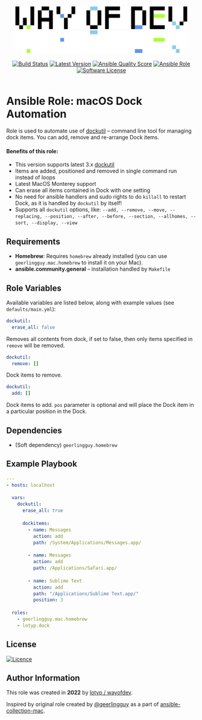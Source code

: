 # 

<div align="center">
<img width="456" height="60" src="./assets/logo.gh-light-mode-only.png#gh-light-mode-only">
<img width="456" height="60" src="./assets/logo.gh-dark-mode-only.png#gh-dark-mode-only">
</div>

<br>

<div align="center">
<a href="https://actions-badge.atrox.dev/wayofdev/ansible-role-dock/goto"><img alt="Build Status" src="https://img.shields.io/endpoint.svg?url=https%3A%2F%2Factions-badge.atrox.dev%2Fwayofdev%2Fansible-role-dock%2Fbadge&style=flat-square"/></a>
<a href="https://github.com/wayofdev/ansible-role-dock/releases"><img src="https://img.shields.io/github/release/wayofdev/ansible-role-dock.svg?style=flat-square" alt="Latest Version"></a>
<a href="https://galaxy.ansible.com/lotyp/dock">
<img alt="Ansible Quality Score" src="https://img.shields.io/ansible/quality/59069?style=flat-square"/></a>
<a href="https://galaxy.ansible.com/lotyp/dock">
<img alt="Ansible Role" src="https://img.shields.io/ansible/role/d/59069?style=flat-square"/></a>
<a href="LICENSE"><img src="https://img.shields.io/badge/license-MIT-brightgreen.svg?style=flat-square" alt="Software License"/></a>
</div>

<br>

# Ansible Role: macOS Dock Automation

Role is used to automate use of [dockutil](https://github.com/kcrawford/dockutil) – command line tool for managing dock items. You can add, remove and re-arrange Dock items.

#### Benefits of this role:

* This version supports latest 3.x [dockutil](https://github.com/kcrawford/dockutil)
* Items are added, positioned and removed in single command run instead of loops
* Latest MacOS Monterey support
* Can erase all items contained in Dock with one setting
* No need for ansible handlers and sudo rights to do `killall` to restart Dock, as it is handled by `dockutil` by itself!
* Supports all `dockutil` options, like:
`--add, --remove, --move, --replacing, --position, --after, --before, --section, --allhomes, --sort, --display, --view`



## Requirements

  - **Homebrew**: Requires `homebrew` already installed (you can use `geerlingguy.mac.homebrew` to install it on your Mac).
  - **ansible.community.general** – installation handled by `Makefile`



## Role Variables

Available variables are listed below, along with example values (see `defaults/main.yml`):

```yaml
dockutil:
  erase_all: false
```

Removes all contents from dock, if set to false, then only items specified in `remove` will be removed.

```yaml
dockutil:
  remove: []
```

Dock items to remove.

```yaml
dockutil:
  add: []
```

Dock items to add. `pos` parameter is optional and will place the Dock item in a particular position in the Dock.



## Dependencies

  - (Soft dependency) `geerlingguy.homebrew`



## Example Playbook

```yaml
---
- hosts: localhost

  vars:
    dockutil:
      erase_all: true

      dockitems:
        - name: Messages
          action: add
          path: /System/Applications/Messages.app/

        - name: Messages
          action: add
          path: /Applications/Safari.app/

        - name: Sublime Text
          action: add
          path: "/Applications/Sublime Text.app/"
          position: 3

  roles:
    - geerlingguy.mac.homebrew
    - lotyp.dock
```



## License

[![Licence](https://img.shields.io/github/license/wayofdev/ansible-role-dock?style=for-the-badge)](./LICENSE)



## Author Information

This role was created in **2022** by [lotyp / wayofdev](https://github.com/wayofdev).

Inspired by original role created by [@geerlingguy](https://github.com/geerlingguy) as a part of [ansible-collection-mac](https://github.com/geerlingguy/ansible-collection-mac).
